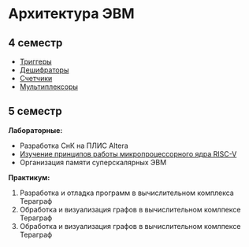 # Архитектура ЭВМ

## 4 семестр

- [Триггеры](https://github.com/s3menchuk/bmstu-evm/tree/main/4sem/triggers)
- [Дешифраторы](https://github.com/s3menchuk/bmstu-evm/tree/main/4sem/decoders)
- [Счетчики](https://github.com/s3menchuk/bmstu-evm/tree/main/4sem/counters)
- [Мультиплексоры](https://github.com/s3menchuk/bmstu-evm/tree/main/4sem/multiplexers)

## 5 семестр

**Лабораторные:**

- Разработка СнК на ПЛИС Altera
- [Изучение принципов работы микропроцессорного ядра RISC-V](https://github.com/s3menchuk/bmstu-evm/tree/main/5sem/riscv)
- Организация памяти суперскалярных ЭВМ

**Практикум:**

1. Разработка и отладка программ в вычислительном комплекса Тераграф
2. Обработка и визуализация графов в вычислительном комлпексе Тераграф
3. Обработка и визуализация графов в вычислительном комлпексе Тераграф
